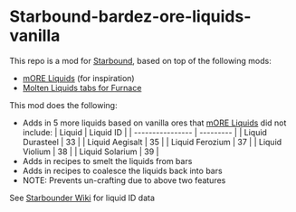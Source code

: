 # Starbound-bardez-ore-liquids-vanilla

This repo is a mod for [Starbound](https://playstarbound.com/), based on top of the following mods:
- [mORE Liquids](https://steamcommunity.com/sharedfiles/filedetails/?id=1318339314) (for inspiration)
- [Molten Liquids tabs for Furnace](https://steamcommunity.com/sharedfiles/filedetails/?id=2895554927)

This mod does the following:

- Adds in 5 more liquids based on vanilla ores that [mORE Liquids](https://steamcommunity.com/sharedfiles/filedetails/?id=1318339314) did not include:
    | Liquid           | Liquid ID |
    | ---------------- | --------- |
    | Liquid Durasteel | 33        |
    | Liquid Aegisalt  | 35        |
    | Liquid Ferozium  | 37        |
    | Liquid Violium   | 38        |
    | Liquid Solarium  | 39        |
- Adds in recipes to smelt the liquids from bars
- Adds in recipes to coalesce the liquids back into bars
- NOTE: Prevents un-crafting due to above two features

See [Starbounder Wiki](https://starbounder.org/Modding:Liquids:Mods) for liquid ID data